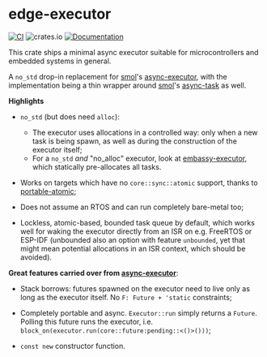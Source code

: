 # edge-executor

[![CI](https://github.com/ivmarkov/edge-executor/actions/workflows/ci.yml/badge.svg)](https://github.com/ivmarkov/edge-executor/actions/workflows/ci.yml)
![crates.io](https://img.shields.io/crates/v/edge-executor.svg)
[![Documentation](https://docs.rs/edge-executor/badge.svg)](https://docs.rs/edge-executor)

This crate ships a minimal async executor suitable for microcontrollers and embedded systems in general.

A `no_std` drop-in replacement for [smol](https://github.com/smol-rs/smol)'s [async-executor](https://github.com/smol-rs/async-executor), with the implementation being a thin wrapper around [smol](https://github.com/smol-rs/smol)'s [async-task](https://github.com/smol-rs/async-task) as well.

**Highlights**

- `no_std` (but does need `alloc`):
  - The executor uses allocations in a controlled way: only when a new task is being spawn, as well as during the construction of the executor itself;
  - For a `no_std` *and* "no_alloc" executor, look at [embassy-executor](https://github.com/embassy-rs/embassy/tree/main/embassy-executor), which statically pre-allocates all tasks.

- Works on targets which have no `core::sync::atomic` support, thanks to [portable-atomic](https://github.com/taiki-e/portable-atomic);

- Does not assume an RTOS and can run completely bare-metal too;

- Lockless, atomic-based, bounded task queue by default, which works well for waking the executor directly from an ISR on e.g. FreeRTOS or ESP-IDF (unbounded also an option with feature `unbounded`, yet that might mean potential allocations in an ISR context, which should be avoided).

**Great features carried over from [async-executor](https://github.com/smol-rs/async-executor)**:

- Stack borrows: futures spawned on the executor need to live only as long as the executor itself. No `F: Future + 'static` constraints;

- Completely portable and async. `Executor::run` simply returns a `Future`. Polling this future runs the executor, i.e. `block_on(executor.run(core::future:pending::<()>()))`;

- `const new` constructor function.
